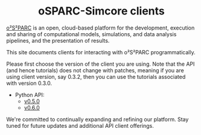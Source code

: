 <h1 align="center">oSPARC-Simcore clients</h1>

[o²S²PARC](https://sparc.science/resources/4LkLiH5s4FV0LVJd3htsvH) is
an open, cloud-based platform for the development, execution and sharing of
computational models, simulations, and data analysis pipelines, and the
presentation of results.

This site documents clients for interacting with o²S²PARC programmatically.

Please first choose the version of the client you are using. Note that the API (and hence tutorials) does not change with patches, meaning if you are using client version, say 0.3.2, then you can use the tutorials associated with version 0.3.0.
  * Python API:
    * [v0.5.0](clients/python/docs/v0.5.0/README.md)
    * [v0.6.0](clients/python/docs/v0.6.0/README.md)

We're committed to continually expanding and refining our platform.
Stay tuned for future updates and additional API client offerings.
